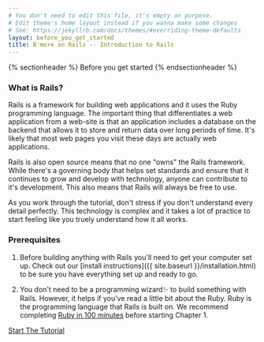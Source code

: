 ```yaml
---
# You don't need to edit this file, it's empty on purpose.
# Edit theme's home layout instead if you wanna make some changes
# See: https://jekyllrb.com/docs/themes/#overriding-theme-defaults
layout: before_you_get_started 
title: B'more on Rails -- Introduction to Rails
---
```

{% sectionheader %}
Before you get started
{% endsectionheader %}

###  What is Rails?

Rails is a framework for building web applications and it uses the Ruby programming language. The important thing that differentiates a web application from a web-site is that an application includes a database on the backend that allows it to store and return data over long periods of time. It's likely that most web pages you visit these days are actually web applications.

Rails is also open source means that no one "owns" the Rails framework. While there's a governing body that helps set standards and ensure that it continues to grow and develop with technology, anyone can contribute to it's development. This also means that Rails will always be free to use.

As you work through the tutorial, don't stress if you don't understand every detail perfectly. This technology is complex and it takes a lot of practice to start feeling like you truely understand how it all works. 

### Prerequisites

1. Before building anything with Rails you'll need to get your computer set up. Check out our [install instructions]({{ site.baseurl }}/installation.html) to be sure you have everything set up and ready to go.

1. You don't need to be a programming wizard✨ to build something with Rails. However, it helps if you've read a little bit about the Ruby. Ruby is the programming language that Rails is built on. We recommend completing [Ruby in 100 minutes](http://tutorials.jumpstartlab.com/projects/ruby_in_100_minutes.html) before starting Chapter 1. 

<div class="start-button"><a href="{{site.baseurl}}/tutorial/chapter_01" target="_self">Start The Tutorial</a></div>
